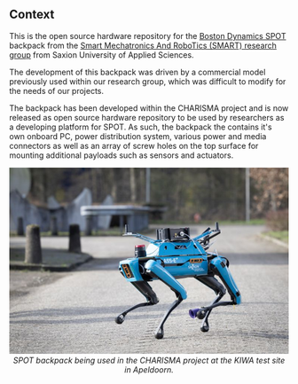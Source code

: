 ## Context

This is the open source hardware repository for the [Boston Dynamics SPOT](https://bostondynamics.com/products/spot/) backpack from the [Smart Mechatronics And RoboTics (SMART) research group](https://www.saxion.edu/business-and-research/research/smart-industry/mechatronics) from Saxion University of Applied Sciences.

The development of this backpack was driven by a commercial model previously used within our research group, which was difficult to modify for the needs of our projects.

The backpack has been developed within the CHARISMA project and is now released as open source hardware repository to be used by researchers as a developing platform for SPOT. 
As such, the backpack the contains it's own onboard PC, power distribution system, various power and media connectors as well as an array of screw holes on the top surface for mounting additional payloads such as sensors and actuators.

<p align="center" width="100%">
    <img src="../Images/KIWA_Test_Day/KIWA_1.jpg">
    <br>
    <em>SPOT backpack being used in the CHARISMA project at the KIWA test site in Apeldoorn.</em>
</p>

